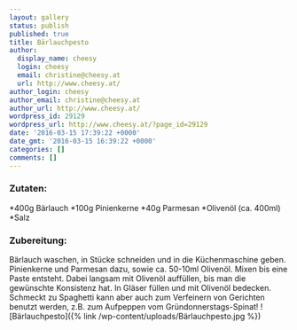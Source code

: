 ```yaml
---
layout: gallery
status: publish
published: true
title: Bärlauchpesto
author:
  display_name: cheesy
  login: cheesy
  email: christine@cheesy.at
  url: http://www.cheesy.at/
author_login: cheesy
author_email: christine@cheesy.at
author_url: http://www.cheesy.at/
wordpress_id: 29129
wordpress_url: http://www.cheesy.at/?page_id=29129
date: '2016-03-15 17:39:22 +0000'
date_gmt: '2016-03-15 16:39:22 +0000'
categories: []
comments: []
---
```

### Zutaten:
\*400g Bärlauch
\*100g Pinienkerne
\*40g Parmesan
\*Olivenöl (ca. 400ml)
\*Salz
### Zubereitung:
Bärlauch waschen, in Stücke schneiden und in die Küchenmaschine geben. Pinienkerne und Parmesan dazu, sowie ca. 50-10ml Olivenöl. Mixen bis eine Paste entsteht. Dabei langsam mit Olivenöl auffüllen, bis man die gewünschte Konsistenz hat. In Gläser füllen und mit Olivenöl bedecken. Schmeckt zu Spaghetti kann aber auch zum Verfeinern von Gerichten benutzt werden, z.B. zum Aufpeppen vom Gründonnerstags-Spinat!
![Bärlauchpesto]({% link /wp-content/uploads/Bärlauchpesto.jpg %})

